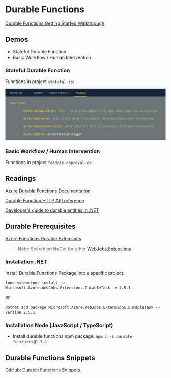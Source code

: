 # Durable Functions

[Durable Functions Getting Started Walkthrough](https://docs.microsoft.com/en-us/azure/azure-functions/durable/quickstart-js-vscode)

## Demos 

- Stateful Durable Function
- Basic Workflow / Human Intervention

### Stateful Durable Function

Functions in project `stateful-cs`:

![stateful-functs](_images/stateful-functs.png)

### Basic Workflow / Human Intervention

Functions in project `foodpic-approval-cs`:

## Readings

[Azure Durable Functions Documentation](https://docs.microsoft.com/en-us/azure/azure-functions/durable/)

[Durable Function HTTP API reference](https://docs.microsoft.com/en-us/azure/azure-functions/durable/durable-functions-http-api)

[Developer's guide to durable entities in .NET](https://docs.microsoft.com/en-us/azure/azure-functions/durable/durable-functions-dotnet-entities)

## Durable Prerequisites

[Azure Functions Durable Extensions](https://github.com/Azure/azure-functions-durable-extension)

> Note: Search on NuGet for other [WebJobs.Extensions](https://www.nuget.org/packages?q=Microsoft.Azure.WebJobs.Extensions)

### Installation .NET

Install Durable Functions Package into a specific project:

```
func extensions install -p Microsoft.Azure.WebJobs.Extensions.DurableTask -v 2.5.1
```

or

```
dotnet add package Microsoft.Azure.WebJobs.Extensions.DurableTask --version 2.5.1
```

### Installation Node (JavaScript / TypeScript)

-   Install durable functions npm package: `npm i -S durable-functions@1.5.1`

## Durable Functions Snippets

[GitHub: Durable Functions Snippets](https://github.com/marcduiker/durable-functions-snippets)